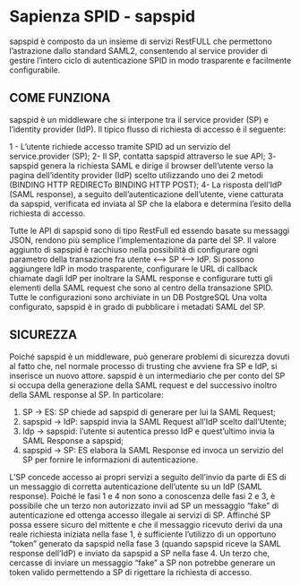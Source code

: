 # Sapienza SPID - sapspid
sapspid è composto da un insieme di servizi RestFULL che permettono l’astrazione dallo standard SAML2, consentendo al service provider di gestire l’intero ciclo di autenticazione SPID in modo trasparente e facilmente configurabile.
## COME FUNZIONA
sapspid è un middleware che si interpone tra il service provider (SP) e l’identity provider (IdP). Il tipico flusso di richiesta di accesso è il seguente:

1 - L’utente richiede accesso tramite SPID ad un servizio del service.provider (SP);
2- Il SP, contatta sapspid attraverso le sue API;
3- sapspid genera la richiesta SAML e dirige il browser dell’utente verso la pagina dell’identity provider (IdP) scelto utilizzando uno dei 2 metodi (BINDING HTTP REDIRECTo BINDING HTTP POST);
4- La risposta dell’IdP (SAML response), a seguito dell’autenticazione dell’utente, viene catturata da sapspid, verificata ed inviata al SP che la elabora e determina l’esito della richiesta di accesso.

Tutte le API di sapspid sono di tipo RestFull ed essendo basate su messaggi JSON, rendono più semplice l’implementazione da parte del SP. Il valore aggiunto di sapspid è racchiuso nella possibilità di configurare ogni parametro della transazione fra utente <–> SP <–> IdP. Si possono aggiungere IdP in modo trasparente, configurare le URL di callback chiamate dagli IdP per inoltrare la SAML response e configurare tutti gli elementi della SAML request che sono al centro della transazione SPID. Tutte le configurazioni sono archiviate in un DB PostgreSQL
Una volta configurato, sapspid è in grado di pubblicare i metadati SAML del SP.
## SICUREZZA
Poiché sapspid è un middleware, può generare problemi di sicurezza dovuti al fatto che, nel normale processo di trusting che avviene fra SP e IdP, si inserisce un nuovo attore. sapspid è un intermediario che per conto del SP si occupa della generazione della SAML request e del successivo inoltro della SAML response al SP. In particolare:

1.	SP -> ES: SP chiede ad sapspid di generare per lui la SAML Request;
2.	sapspid -> IdP: sapspid invia la SAML Request all’IdP scelto dall’Utente;
3.	Idp -> sapspid: l’utente si autentica presso IdP e quest’ultimo invia la SAML Response a sapspid;
4.	sapspid -> SP: ES elabora la SAML Response ed invoca un servizio del SP per fornire le informazioni di autenticazione.

L’SP concede accesso ai propri servizi a seguito dell’invio da parte di ES di un messaggio di corretta autenticazione dell’utente su un IdP (SAML response). Poiché le fasi 1 e 4 non sono a conoscenza delle fasi 2 e 3, è possibile che un terzo non autorizzato invii ad SP un messaggio “fake” di autenticazione ed ottenga accesso illegale ai servizi di SP.
Affinché SP possa essere sicuro del mittente e che il messaggio ricevuto derivi da una reale richiesta iniziata nella fase 1, è sufficiente l’utilizzo di un opportuno “token” generato da sapspid nella fase 3 (quando sapspid riceve la SAML response dell’IdP) e inviato da sapspid a SP nella fase 4. 
Un terzo che, cercasse di inviare un messaggio “fake” a SP non potrebbe generare un token valido permettendo a SP di rigettare la richiesta di accesso. 


